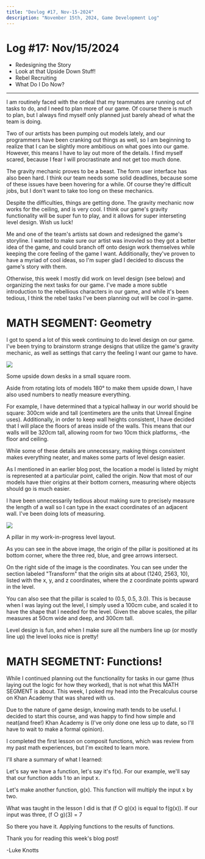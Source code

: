 ```yaml
---
title: "Devlog #17, Nov-15-2024"
description: "November 15th, 2024, Game Development Log"
---
```


# Log <span class="date">#</span>17: <span class="date">Nov/15/2024</span>

<ul>
<li class="summary">Redesigning the Story</li>
<li class="summary">Look at that Upside Down Stuff!</li>
<li class="summary">Rebel Recruiting</li>
<li class="summary">What Do I Do Now?</li>
</ul>

---

I am routinely faced with the ordeal that my teammates are running out of tasks to do, and I need to plan more of our game. Of course there is much to plan, but I always find myself only planned just barely ahead of what the team is doing.

Two of our artists has been pumping out models lately, and our programmers have been cranking out things as well, so I am beginning to realize that I can be slightly more ambitious on what goes into our game. However, this means I have to lay out more of the details. I find myself scared, because I fear I will procrastinate and not get too much done.

The gravity mechanic proves to be a beast. The form user interface has also been hard. I think our team needs some solid deadlines, because some of these issues have been hovering for a while. Of course they're difficult jobs, but I don't want to take too long on these mechanics.

Despite the difficulties, things are getting done. The gravity mechanic now works for the ceiling, and is very cool. I think our game's gravity functionality will be super fun to play, and it allows for super interseting level design. Wish us luck!

Me and one of the team's artists sat down and redesigned the game's storyline. I wanted to make sure our artist was invovled so they got a better idea of the game, and could branch off onto design work themselves while keeping the core feeling of the game I want. Additionally, they've proven to have a myriad of cool ideas, so I'm super glad I decided to discuss the game's story with them.

Otherwise, this week I mostly did work on level design (see below) and organizing the next tasks for our game. I've made a more subtle introduction to the rebellious characters in our game, and while it's been tedious, I think the rebel tasks I've been planning out will be cool in-game.

<h1>MATH SEGMENT: Geometry</h1>

I got to spend a lot of this week continuing to do level design on our game. I've been trying to brainstorm strange designs that utilize the game's gravity mechanic, as well as settings that carry the feeling I want our game to have.

<img src="/images/erase-employment-game/upsidedown-cubicle-corner.png"></img>

<span class="image-desc">Some upside down desks in a small square room.</span>

Aside from rotating lots of models 180&deg; to make them upside down, I have also used numbers to neatly measure everything.

For example, I have determined that a typical hallway in our world should be square: 300cm wide and tall (centimeters are the units that Unreal Engine uses). Additionally, in order to keep wall heights consistent, I have decided that I will place the floors of areas inside of the walls. This means that our walls will be 3<i>20</i>cm tall, allowing room for two 10cm thick platforms, -the floor and ceiling.

While some of these details are unnecessary, making things consistent makes everything neater, and makes some parts of level design easier.

As I mentioned in an earlier blog post, the location a model is listed by might is represented at a particular point, called the origin. Now that most of our models have thier origins at their bottom corners, measuring where objects should go is much easier.

I have been unnecessarily tedious about making sure to precisely measure the length of a wall so I can type in the exact coordinates of an adjacent wall. I've been doing lots of measuring.

<img src="/images/erase-employment-game/pillar-and-coordinates.png"></img>

<span class="image-desc">A pillar in my work-in-progress level layout.</span>

As you can see in the above image, the origin of the pillar is positioned at its bottom corner, where the three red, blue, and gree arrows intersect.

On the right side of the image is the coordinates. You can see under the section labeled "Transform" that the origin sits at about (1240, 2563, 10), listed with the x, y, and z coordinates, where the z coordinate points upward in the level.

You can also see that the pillar is scaled to (0.5, 0.5, 3.0). This is because when I was laying out the level, I simply used a 100cm cube, and scaled it to have the shape that I needed for the level. Given the above scales, the pillar measures at 50cm wide and deep, and 300cm tall.

Level design is fun, and when I make sure all the numbers line up (or mostly line up) the level looks nice is pretty!

<h1>MATH SEGMETNT: Functions!</h1>

While I continued planning out the functionality for tasks in our game (thus laying out the logic for how they worked), that is not what this MATH SEGMENT is about. This week, I poked my head into the Precalculus course on Khan Academy that was shared with us.

Due to the nature of game design, knowing math tends to be useful. I decided to start this course, and was happy to find how simple and neat(and free!) Khan Academy is (I've only done one less up to date, so I'll have to wait to make a formal opinion).

I completed the first lesson on composit functions, which was review from my past math experiences, but I'm excited to learn more.

I'll share a summary of what I learned:

Let's say we have a function, let's say it's f(x). For our example, we'll say that our function adds 1 to an input x.

Let's make another function, g(x). This function will multiply the input x by two.

What was taught in the lesson I did is that (f &#9675; g)(x) is equal to f(g(x)). If our input was three, (f &#9675; g)(3) = 7

So there you have it. Applying functions to the results of functions.

Thank you for reading this week's blog post!

<p class="signature">-Luke Knotts</p>
